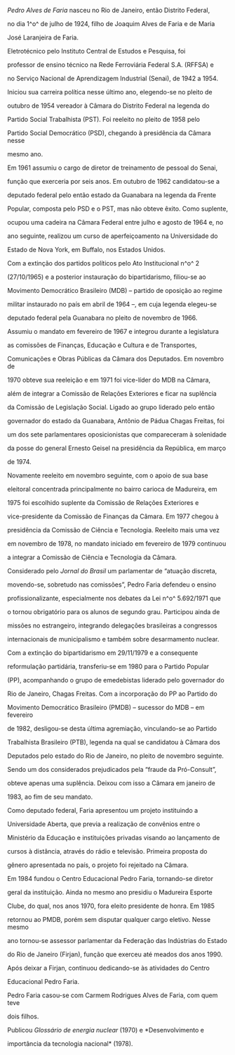 

*Pedro Alves de Faria* nasceu no Rio de Janeiro, então Distrito Federal,

no dia 1^o^ de julho de 1924, filho de Joaquim Alves de Faria e de Maria

José Laranjeira de Faria.



Eletrotécnico pelo Instituto Central de Estudos e Pesquisa, foi

professor de ensino técnico na Rede Ferroviária Federal S.A. (RFFSA) e

no Serviço Nacional de Aprendizagem Industrial (Senai), de 1942 a 1954.

Iniciou sua carreira política nesse último ano, elegendo-se no pleito de

outubro de 1954 vereador à Câmara do Distrito Federal na legenda do

Partido Social Trabalhista (PST). Foi reeleito no pleito de 1958 pelo

Partido Social Democrático (PSD), chegando à presidência da Câmara nesse

mesmo ano.



Em 1961 assumiu o cargo de diretor de treinamento de pessoal do Senai,

função que exerceria por seis anos. Em outubro de 1962 candidatou-se a

deputado federal pelo então estado da Guanabara na legenda da Frente

Popular, composta pelo PSD e o PST, mas não obteve êxito. Como suplente,

ocupou uma cadeira na Câmara Federal entre julho e agosto de 1964 e, no

ano seguinte, realizou um curso de aperfeiçoamento na Universidade do

Estado de Nova York, em Buffalo, nos Estados Unidos.



Com a extinção dos partidos políticos pelo Ato Institucional n^o^ 2

(27/10/1965) e a posterior instauração do bipartidarismo, filiou-se ao

Movimento Democrático Brasileiro (MDB) – partido de oposição ao regime

militar instaurado no país em abril de 1964 –, em cuja legenda elegeu-se

deputado federal pela Guanabara no pleito de novembro de 1966.



Assumiu o mandato em fevereiro de 1967 e integrou durante a legislatura

as comissões de Finanças, Educação e Cultura e de Transportes,

Comunicações e Obras Públicas da Câmara dos Deputados. Em novembro de

1970 obteve sua reeleição e em 1971 foi vice-líder do MDB na Câmara,

além de integrar a Comissão de Relações Exteriores e ficar na suplência

da Comissão de Legislação Social. Ligado ao grupo liderado pelo então

governador do estado da Guanabara, Antônio de Pádua Chagas Freitas, foi

um dos sete parlamentares oposicionistas que compareceram à solenidade

da posse do general Ernesto Geisel na presidência da República, em março

de 1974.



Novamente reeleito em novembro seguinte, com o apoio de sua base

eleitoral concentrada principalmente no bairro carioca de Madureira, em

1975 foi escolhido suplente da Comissão de Relações Exteriores e

vice-presidente da Comissão de Finanças da Câmara. Em 1977 chegou à

presidência da Comissão de Ciência e Tecnologia. Reeleito mais uma vez

em novembro de 1978, no mandato iniciado em fevereiro de 1979 continuou

a integrar a Comissão de Ciência e Tecnologia da Câmara.



Considerado pelo *Jornal do Brasil* um parlamentar de “atuação discreta,

movendo-se, sobretudo nas comissões”, Pedro Faria defendeu o ensino

profissionalizante, especialmente nos debates da Lei n^o^ 5.692/1971 que

o tornou obrigatório para os alunos de segundo grau. Participou ainda de

missões no estrangeiro, integrando delegações brasileiras a congressos

internacionais de municipalismo e também sobre desarmamento nuclear.



Com a extinção do bipartidarismo em 29/11/1979 e a consequente

reformulação partidária, transferiu-se em 1980 para o Partido Popular

(PP), acompanhando o grupo de emedebistas liderado pelo governador do

Rio de Janeiro, Chagas Freitas. Com a incorporação do PP ao Partido do

Movimento Democrático Brasileiro (PMDB) – sucessor do MDB – em fevereiro

de 1982, desligou-se desta última agremiação, vinculando-se ao Partido

Trabalhista Brasileiro (PTB), legenda na qual se candidatou à Câmara dos

Deputados pelo estado do Rio de Janeiro, no pleito de novembro seguinte.

Sendo um dos considerados prejudicados pela “fraude da Pró-Consult”,

obteve apenas uma suplência. Deixou com isso a Câmara em janeiro de

1983, ao fim de seu mandato.



Como deputado federal, Faria apresentou um projeto instituindo a

Universidade Aberta, que previa a realização de convênios entre o

Ministério da Educação e instituições privadas visando ao lançamento de

cursos à distância, através do rádio e televisão. Primeira proposta do

gênero apresentada no país, o projeto foi rejeitado na Câmara.



Em 1984 fundou o Centro Educacional Pedro Faria, tornando-se diretor

geral da instituição. Ainda no mesmo ano presidiu o Madureira Esporte

Clube, do qual, nos anos 1970, fora eleito presidente de honra. Em 1985

retornou ao PMDB, porém sem disputar qualquer cargo eletivo. Nesse mesmo

ano tornou-se assessor parlamentar da Federação das Indústrias do Estado

do Rio de Janeiro (Firjan), função que exerceu até meados dos anos 1990.



Após deixar a Firjan, continuou dedicando-se às atividades do Centro

Educacional Pedro Faria.



Pedro Faria casou-se com Carmem Rodrigues Alves de Faria, com quem teve

dois filhos.



Publicou *Glossário de energia nuclear* (1970) e *Desenvolvimento e

importância da tecnologia nacional* (1978).



